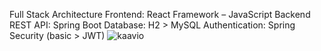 Full Stack Architecture
Frontend: React Framework – JavaScript
Backend REST API: Spring Boot
Database: H2 > MySQL
Authentication: Spring Security (basic > JWT)
![kaavio](https://github.com/tauimonen/react-spring-app/assets/64781021/2d58fb7f-7d80-42a4-82ee-a9297c84db38)
